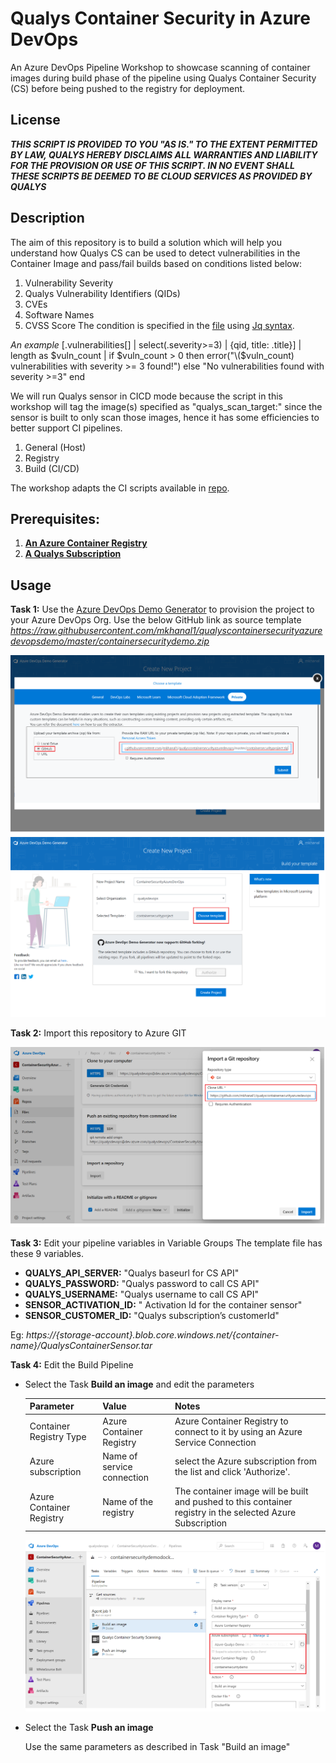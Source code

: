 # Qualys Container Security in Azure DevOps
An Azure DevOps Pipeline Workshop to showcase scanning of container images during build phase of the pipeline using Qualys Container Security (CS) before being pushed to the registry for deployment.

## License
_**THIS SCRIPT IS PROVIDED TO YOU "AS IS."  TO THE EXTENT PERMITTED BY LAW, QUALYS HEREBY DISCLAIMS ALL WARRANTIES AND LIABILITY FOR THE PROVISION OR USE OF THIS SCRIPT.  IN NO EVENT SHALL THESE SCRIPTS BE DEEMED TO BE CLOUD SERVICES AS PROVIDED BY QUALYS**_

## Description
The aim of this repository is to build a solution which will help you understand how Qualys CS can be used to detect vulnerabilities in the Container Image and pass/fail builds based on conditions listed below:
  1. Vulnerability Severity
  2. Qualys Vulnerability Identifiers (QIDs)
  3. CVEs
  4. Software Names
  5. CVSS Score
The condition is specified in the [file](/jq_filter.txt) using [Jq syntax](https://stedolan.github.io/jq/manual/).

*An example*
[.vulnerabilities[] | select(.severity>=3) | {qid, title: .title}] | length as $vuln_count | if $vuln_count > 0 then error("\($vuln_count) vulnerabilities with severity >= 3 found!") else "No vulnerabilities found with severity >=3" end

We will run Qualys sensor in CICD mode because the script in this workshop will tag the image(s) specified as "qualys_scan_target:<image-id>" since the sensor is built to only scan those images, hence it has some efficiencies to better support CI pipelines.
  1. General (Host)
  2. Registry
  3. Build (CI/CD)

The workshop adapts the CI scripts available in [repo](https://github.com/Qualys/community/tree/master/containerSecurity#validate-docker-image-without-plugin).

## **Prerequisites:**
  1. [**An Azure Container Registry**](/prerequisite/azurecontainerregistry.md)
  2. [**A Qualys Subscription**](https://www.qualys.com/free-trial/)
 
## Usage
**Task 1:** Use the [Azure DevOps Demo Generator](https://azuredevopsdemogenerator.azurewebsites.net/) to provision the project to your Azure DevOps Org. Use the below GitHub link as source template
_https://raw.githubusercontent.com/mkhanal1/qualyscontainersecurityazuredevopsdemo/master/containersecuritydemo.zip_

  ![Image1](/images/1.png?raw=true)
  ![Image2](/images/2.png?raw=true)

**Task 2:** Import this repository to Azure GIT

![Image3](/images/3.png?raw=true)


**Task 3:** Edit your pipeline variables in Variable Groups
The template file has these 9 variables.

  * **QUALYS_API_SERVER:** "Qualys baseurl for CS API"
  * **QUALYS_PASSWORD:** "Qualys password to call CS API"
  * **QUALYS_USERNAME:** "Qualys username to call CS API"
  * **SENSOR_ACTIVATION_ID:** " Activation Id for the container sensor"
  * **SENSOR_CUSTOMER_ID:** "Qualys subscription’s customerId"
  
  Eg: _https://{storage-account}.blob.core.windows.net/{container-name}/QualysContainerSensor.tar_
  
  
**Task 4:** Edit the Build Pipeline

  * Select the Task **Build an image** and edit the parameters
  
    Parameter|Value|Notes|
    ---------|-----|-----|
    Container Registry Type | Azure Container Registry | Azure Container Registry to connect to it by using an Azure Service Connection |
    Azure subscription | Name of service connection | select the Azure subscription from the list and click 'Authorize'. |
    Azure Container Registry | Name of the registry | The container image will be built and pushed to this container registry in the selected Azure Subscription |
  
    ![Image4](/images/4.png?raw=true)
  
  * Select the Task **Push an image**
  
    Use the same parameters as described in Task "Build an image"
